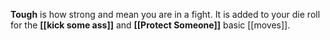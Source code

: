 **Tough** is how strong and mean you are in a fight. It is added to your die roll for the **[[kick some ass]]** and **[[Protect Someone]]** basic [[moves]].